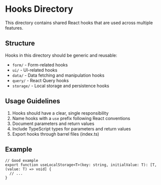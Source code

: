 
# Hooks Directory

This directory contains shared React hooks that are used across multiple features.

## Structure

Hooks in this directory should be generic and reusable:

- `form/` - Form-related hooks
- `ui/` - UI-related hooks
- `data/` - Data fetching and manipulation hooks
- `query/` - React Query hooks
- `storage/` - Local storage and persistence hooks

## Usage Guidelines

1. Hooks should have a clear, single responsibility
2. Name hooks with a `use` prefix following React conventions
3. Document parameters and return values
4. Include TypeScript types for parameters and return values
5. Export hooks through barrel files (index.ts)

## Example

```tsx
// Good example
export function useLocalStorage<T>(key: string, initialValue: T): [T, (value: T) => void] {
  // ...
}
```
